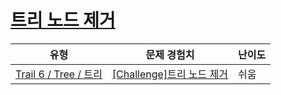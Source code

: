 # [트리 노드 제거](https://www.codetree.ai/trails/complete/curated-cards/challenge-remove-tree-node)

|유형|문제 경험치|난이도|
|---|---|---|
|[Trail 6 / Tree / 트리](https://www.codetree.ai/trail-info/intermediate-high/)|[[Challenge]트리 노드 제거](https://www.codetree.ai/trails/complete/curated-cards/challenge-remove-tree-node/)|쉬움|

